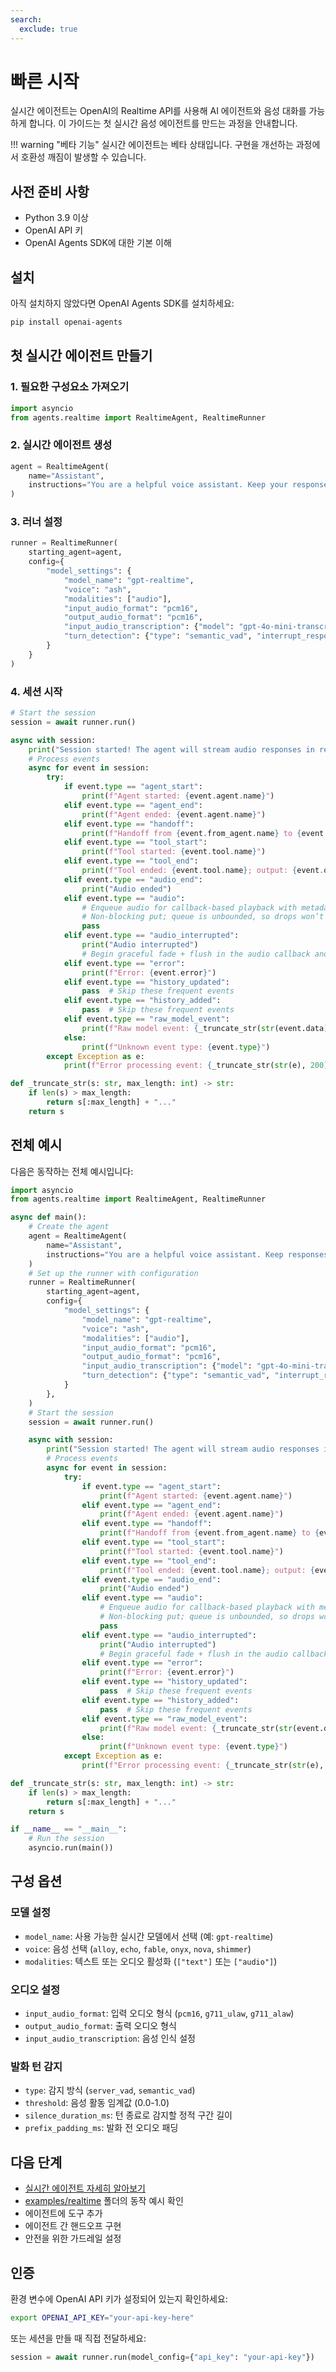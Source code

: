 ```yaml
---
search:
  exclude: true
---
```

# 빠른 시작

실시간 에이전트는 OpenAI의 Realtime API를 사용해 AI 에이전트와 음성 대화를 가능하게 합니다. 이 가이드는 첫 실시간 음성 에이전트를 만드는 과정을 안내합니다.

!!! warning "베타 기능"
실시간 에이전트는 베타 상태입니다. 구현을 개선하는 과정에서 호환성 깨짐이 발생할 수 있습니다.

## 사전 준비 사항

- Python 3.9 이상
- OpenAI API 키
- OpenAI Agents SDK에 대한 기본 이해

## 설치

아직 설치하지 않았다면 OpenAI Agents SDK를 설치하세요:

```bash
pip install openai-agents
```

## 첫 실시간 에이전트 만들기

### 1. 필요한 구성요소 가져오기

```python
import asyncio
from agents.realtime import RealtimeAgent, RealtimeRunner
```

### 2. 실시간 에이전트 생성

```python
agent = RealtimeAgent(
    name="Assistant",
    instructions="You are a helpful voice assistant. Keep your responses conversational and friendly.",
)
```

### 3. 러너 설정

```python
runner = RealtimeRunner(
    starting_agent=agent,
    config={
        "model_settings": {
            "model_name": "gpt-realtime",
            "voice": "ash",
            "modalities": ["audio"],
            "input_audio_format": "pcm16",
            "output_audio_format": "pcm16",
            "input_audio_transcription": {"model": "gpt-4o-mini-transcribe"},
            "turn_detection": {"type": "semantic_vad", "interrupt_response": True},
        }
    }
)
```

### 4. 세션 시작

```python
# Start the session
session = await runner.run()

async with session:
    print("Session started! The agent will stream audio responses in real-time.")
    # Process events
    async for event in session:
        try:
            if event.type == "agent_start":
                print(f"Agent started: {event.agent.name}")
            elif event.type == "agent_end":
                print(f"Agent ended: {event.agent.name}")
            elif event.type == "handoff":
                print(f"Handoff from {event.from_agent.name} to {event.to_agent.name}")
            elif event.type == "tool_start":
                print(f"Tool started: {event.tool.name}")
            elif event.type == "tool_end":
                print(f"Tool ended: {event.tool.name}; output: {event.output}")
            elif event.type == "audio_end":
                print("Audio ended")
            elif event.type == "audio":
                # Enqueue audio for callback-based playback with metadata
                # Non-blocking put; queue is unbounded, so drops won’t occur.
                pass
            elif event.type == "audio_interrupted":
                print("Audio interrupted")
                # Begin graceful fade + flush in the audio callback and rebuild jitter buffer.
            elif event.type == "error":
                print(f"Error: {event.error}")
            elif event.type == "history_updated":
                pass  # Skip these frequent events
            elif event.type == "history_added":
                pass  # Skip these frequent events
            elif event.type == "raw_model_event":
                print(f"Raw model event: {_truncate_str(str(event.data), 200)}")
            else:
                print(f"Unknown event type: {event.type}")
        except Exception as e:
            print(f"Error processing event: {_truncate_str(str(e), 200)}")

def _truncate_str(s: str, max_length: int) -> str:
    if len(s) > max_length:
        return s[:max_length] + "..."
    return s
```

## 전체 예시

다음은 동작하는 전체 예시입니다:

```python
import asyncio
from agents.realtime import RealtimeAgent, RealtimeRunner

async def main():
    # Create the agent
    agent = RealtimeAgent(
        name="Assistant",
        instructions="You are a helpful voice assistant. Keep responses brief and conversational.",
    )
    # Set up the runner with configuration
    runner = RealtimeRunner(
        starting_agent=agent,
        config={
            "model_settings": {
                "model_name": "gpt-realtime",
                "voice": "ash",
                "modalities": ["audio"],
                "input_audio_format": "pcm16",
                "output_audio_format": "pcm16",
                "input_audio_transcription": {"model": "gpt-4o-mini-transcribe"},
                "turn_detection": {"type": "semantic_vad", "interrupt_response": True},
            }
        },
    )
    # Start the session
    session = await runner.run()

    async with session:
        print("Session started! The agent will stream audio responses in real-time.")
        # Process events
        async for event in session:
            try:
                if event.type == "agent_start":
                    print(f"Agent started: {event.agent.name}")
                elif event.type == "agent_end":
                    print(f"Agent ended: {event.agent.name}")
                elif event.type == "handoff":
                    print(f"Handoff from {event.from_agent.name} to {event.to_agent.name}")
                elif event.type == "tool_start":
                    print(f"Tool started: {event.tool.name}")
                elif event.type == "tool_end":
                    print(f"Tool ended: {event.tool.name}; output: {event.output}")
                elif event.type == "audio_end":
                    print("Audio ended")
                elif event.type == "audio":
                    # Enqueue audio for callback-based playback with metadata
                    # Non-blocking put; queue is unbounded, so drops won’t occur.
                    pass
                elif event.type == "audio_interrupted":
                    print("Audio interrupted")
                    # Begin graceful fade + flush in the audio callback and rebuild jitter buffer.
                elif event.type == "error":
                    print(f"Error: {event.error}")
                elif event.type == "history_updated":
                    pass  # Skip these frequent events
                elif event.type == "history_added":
                    pass  # Skip these frequent events
                elif event.type == "raw_model_event":
                    print(f"Raw model event: {_truncate_str(str(event.data), 200)}")
                else:
                    print(f"Unknown event type: {event.type}")
            except Exception as e:
                print(f"Error processing event: {_truncate_str(str(e), 200)}")

def _truncate_str(s: str, max_length: int) -> str:
    if len(s) > max_length:
        return s[:max_length] + "..."
    return s

if __name__ == "__main__":
    # Run the session
    asyncio.run(main())
```

## 구성 옵션

### 모델 설정

- `model_name`: 사용 가능한 실시간 모델에서 선택 (예: `gpt-realtime`)
- `voice`: 음성 선택 (`alloy`, `echo`, `fable`, `onyx`, `nova`, `shimmer`)
- `modalities`: 텍스트 또는 오디오 활성화 (`["text"]` 또는 `["audio"]`)

### 오디오 설정

- `input_audio_format`: 입력 오디오 형식 (`pcm16`, `g711_ulaw`, `g711_alaw`)
- `output_audio_format`: 출력 오디오 형식
- `input_audio_transcription`: 음성 인식 설정

### 발화 턴 감지

- `type`: 감지 방식 (`server_vad`, `semantic_vad`)
- `threshold`: 음성 활동 임계값 (0.0-1.0)
- `silence_duration_ms`: 턴 종료로 감지할 정적 구간 길이
- `prefix_padding_ms`: 발화 전 오디오 패딩

## 다음 단계

- [실시간 에이전트 자세히 알아보기](guide.md)
- [examples/realtime](https://github.com/openai/openai-agents-python/tree/main/examples/realtime) 폴더의 동작 예시 확인
- 에이전트에 도구 추가
- 에이전트 간 핸드오프 구현
- 안전을 위한 가드레일 설정

## 인증

환경 변수에 OpenAI API 키가 설정되어 있는지 확인하세요:

```bash
export OPENAI_API_KEY="your-api-key-here"
```

또는 세션을 만들 때 직접 전달하세요:

```python
session = await runner.run(model_config={"api_key": "your-api-key"})
```